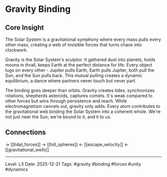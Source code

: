 # Gravity Binding

## Core Insight
The Solar System is a gravitational symphony where every mass pulls every other mass, creating a web of invisible forces that turns chaos into clockwork.

Gravity is the Solar System's sculptor. It gathered dust into planets, holds moons in thrall, keeps Earth at the perfect distance for life. Every object tugs on every other - Jupiter pulls Earth, Earth pulls Jupiter, both pull the Sun, and the Sun pulls back. This mutual pulling creates a dynamic equilibrium, a dance where partners never touch but never part.

The binding goes deeper than orbits. Gravity creates tides, synchronizes rotations, shepherds asteroids, captures comets. It's weak compared to other forces but wins through persistence and reach. While electromagnetism cancels out, gravity only adds. Every atom contributes to the gravitational web binding the Solar System into a coherent whole. We're not just near the Sun; we're bound to it, and it to us.

## Connections
→ [[tidal_forces]]
→ [[hill_spheres]]
← [[escape_velocity]]
← [[gravitational_wells]]

---
Level: L3
Date: 2025-12-21
Tags: #gravity #binding #forces #unity #dynamics